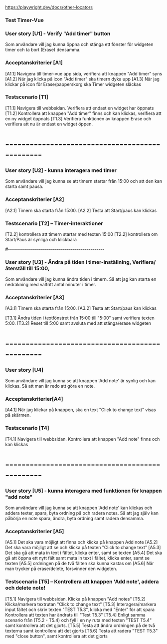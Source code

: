 https://playwright.dev/docs/other-locators

### Test Timer-Vue

### User story [U1] - Verify "Add timer" button
Som användare vill jag kunna öppna och stänga ett fönster för widgeten timer
och ta bort (Erase) densamma.

### Acceptanskriterier [A1]
[A1.1] Navigera till timer-vue app sida, verifiera att knappen "Add timer" syns 
[A1.2] När jag klicka på icon "Add timer" ska timern dyka upp
[A1.3] När jag klickar på icon för Erase/papperskorg ska Timer widgeten släckas

### Testscenario [T1]
[T1.1] Navigera till webbsidan. Verifiera att endast en widget har öppnats
[T1.2] Kontrollera att knappen "Add timer" finns och kan klickas, verifiera att en ny widget öppnats
[T1.3] Verifiera funktionen av knappen Erase och verifiera att nu är endast en widget öppen.

# -----------------------------------------------

### User story [U2] - kunna interagera med timer
Som användare vill jag kunna se att timern startar från 15:00 
och att den kan starta samt pausa. 

### Acceptanskriterier [A2]
[A2.1] Timern ska starta från 15:00.
[A2.2] Testa att Start/paus kan klickas

### Testscenario [T2] – Timer-interaktioner
[T2.2] kontrollera att timern startar med texten 15:00
[T2.2] kontrollera om Start/Paus är synliga och klickbara

#------------------------------------------------

### User story [U3] - Ändra på tiden i timer-inställning, Verifiera/återställ till 15:00,
Som användare vill jag kunna ändra tiden i timern.
Så att jag kan starta en nedräkning med valfritt antal minuter i timer.

### Acceptanskriterier [A3]
[A3.1] Timern ska starta från 15:00.
[A3.2] Testa att Start/paus kan klickas

[T3.1] Ändra tiden i textfönstret från 15:00 till "5:00" samt verifiera texten 5:00. 
[T3.2] Reset till 5:00 samt avsluta med att stänga/erase widgeten

# -----------------------------------------------

### User story [U4] 
Som användare vill jag kunna se att knappen 'Add note' är synlig
och kan klickas. Så att man är redo att göra en note.

### Acceptanskriterier[A4]
[A4.1] När jag klickar på knappen, ska en text "Click to change text" visas på skärmen.

### Testscenario [T4]
[T4.1] Navigera till webbsidan. Kontrollera att knappen "Add note" finns och kan klickas

# -----------------------------------------------

### User story [U5] - kunna interagera med funktionen för knappen "add note"
Som användare vill jag kunna se att knappen 'Add note' kan klickas och addera texter, spara, byta ordning på och radera notes. 
Så att jag själv kan påbörja en note spara, ändra, byta ordning samt radera densamma.

### Acceptanskriterier [A5]
[A5.1] Det ska vara möjligt att finna och klicka på knappen Add note 
[A5.2] Det ska vara möjligt att se och klicka på texten "Click to change text"
[A5.3] Det ska gå att mata in text i fältet, klicka enter, samt se texten
[A5.4] Det ska gå att öppna ett nytt fält samt mata in text i fältet, klicka enter, samt se texten
[A5.5] ordningen på de två fälten ska kunna kastas om
[A5.6] När man trycker på erase/delete, försvinner den widgeten.

### Testscenario [T5] – Kontrollera att knappen 'Add note', addera och delete note!
[T5.1] Navigera till webbsidan. Klicka på knappen "Add notes" 
[T5.2] Klicka/markera textrutan "Click to change text" 
[T5.3] Interagera/markera input fältet och skriv texten "TEST T5.3", klicka med "Enter" för att spara Kontrollera att texten har ändrats till "Test T5.3"
[T5.4] Enligt samma scenario från (T5.2 - T5.4) och fyll i en ny ruta med texten "TEST T5.4" samt kontrollera att det gjorts.
[T5.5] Testa att ändra ordningen på de två texterna samt kontrollera att det gjorts
[T5.6] Testa att radera "TEST T5.3" med "close button", samt kontrollera att det gjorts

